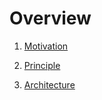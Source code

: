 # Overview

1. [Motivation](motivation)

2. [Principle](principle)

3. [Architecture](architecture)
